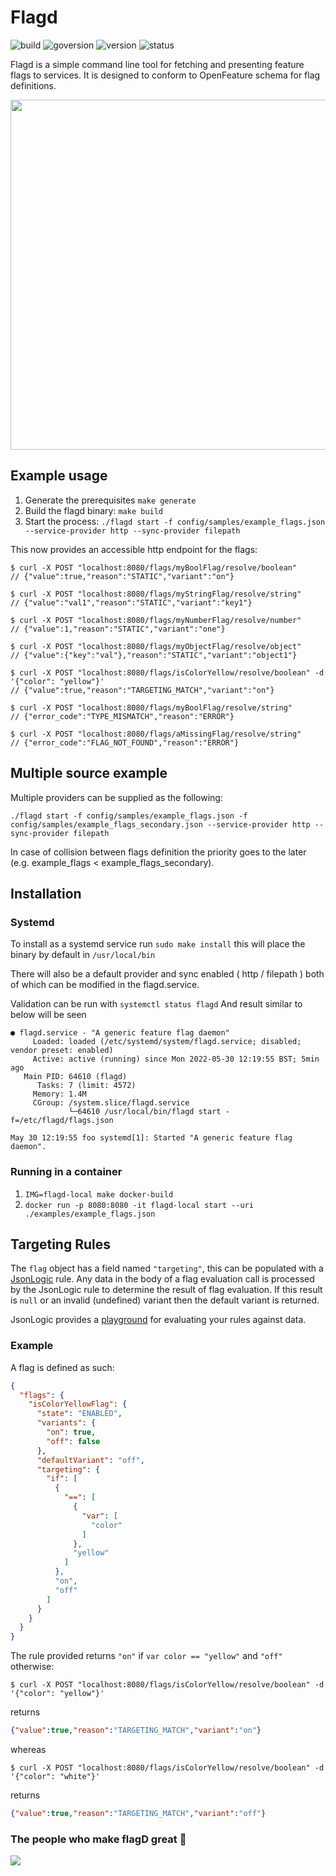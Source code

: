 # Flagd

![build](https://img.shields.io/github/workflow/status/open-feature/flagd/ci)
![goversion](https://img.shields.io/github/go-mod/go-version/open-feature/flagd/main)
![version](https://img.shields.io/badge/version-pre--alpha-green)
![status](https://img.shields.io/badge/status-not--for--production-red)

Flagd is a simple command line tool for fetching and presenting feature flags to services. It is designed to conform to OpenFeature schema for flag definitions.

<img src="images/of-flagd-0.png" width="560">

## Example usage

1. Generate the prerequisites `make generate`
2. Build the flagd binary: `make build`
3. Start the process: `./flagd start -f config/samples/example_flags.json --service-provider http --sync-provider filepath`

This now provides an accessible http endpoint for the flags:

```
$ curl -X POST "localhost:8080/flags/myBoolFlag/resolve/boolean"
// {"value":true,"reason":"STATIC","variant":"on"}

$ curl -X POST "localhost:8080/flags/myStringFlag/resolve/string"
// {"value":"val1","reason":"STATIC","variant":"key1"}

$ curl -X POST "localhost:8080/flags/myNumberFlag/resolve/number"
// {"value":1,"reason":"STATIC","variant":"one"}

$ curl -X POST "localhost:8080/flags/myObjectFlag/resolve/object"
// {"value":{"key":"val"},"reason":"STATIC","variant":"object1"}

$ curl -X POST "localhost:8080/flags/isColorYellow/resolve/boolean" -d '{"color": "yellow"}'
// {"value":true,"reason":"TARGETING_MATCH","variant":"on"}

$ curl -X POST "localhost:8080/flags/myBoolFlag/resolve/string"
// {"error_code":"TYPE_MISMATCH","reason":"ERROR"}

$ curl -X POST "localhost:8080/flags/aMissingFlag/resolve/string"
// {"error_code":"FLAG_NOT_FOUND","reason":"ERROR"}
```

## Multiple source example
Multiple providers can be supplied as the following:
```
./flagd start -f config/samples/example_flags.json -f config/samples/example_flags_secondary.json --service-provider http --sync-provider filepath
```
In case of collision between flags definition the priority goes to the later (e.g. example_flags < example_flags_secondary).


## Installation

### Systemd

To install as a systemd service run `sudo make install` this will place the binary by default in `/usr/local/bin`

There will also be a default provider and sync enabled ( http / filepath ) both of which can be modified in the flagd.service.

Validation can be run with `systemctl status flagd`
And result similar to below will be seen

```
● flagd.service - "A generic feature flag daemon"
     Loaded: loaded (/etc/systemd/system/flagd.service; disabled; vendor preset: enabled)
     Active: active (running) since Mon 2022-05-30 12:19:55 BST; 5min ago
   Main PID: 64610 (flagd)
      Tasks: 7 (limit: 4572)
     Memory: 1.4M
     CGroup: /system.slice/flagd.service
             └─64610 /usr/local/bin/flagd start -f=/etc/flagd/flags.json

May 30 12:19:55 foo systemd[1]: Started "A generic feature flag daemon".
```

### Running in a container

1. `IMG=flagd-local make docker-build`
2. `docker run -p 8080:8080 -it flagd-local start --uri ./examples/example_flags.json`

## Targeting Rules

The `flag` object has a field named `"targeting"`, this can be populated with a [JsonLogic](https://jsonlogic.com/) rule. Any data
in the body of a flag evaluation call is processed by the JsonLogic rule to determine the result of flag evaluation.
If this result is `null` or an invalid (undefined) variant then the default variant is returned.

JsonLogic provides a [playground](https://jsonlogic.com/play.html) for evaluating your rules against data.


### Example

A flag is defined as such:
```json
{
  "flags": {
    "isColorYellowFlag": {
      "state": "ENABLED",
      "variants": {
        "on": true,
        "off": false
      },
      "defaultVariant": "off",
      "targeting": {
        "if": [
          {
            "==": [
              {
                "var": [
                  "color"
                ]
              },
              "yellow"
            ]
          },
          "on",
          "off"
        ]
      }
    }
  }
}
```

The rule provided returns `"on"` if `var color == "yellow"` and `"off"` otherwise:

```shell
$ curl -X POST "localhost:8080/flags/isColorYellow/resolve/boolean" -d '{"color": "yellow"}'
```
returns
```json
{"value":true,"reason":"TARGETING_MATCH","variant":"on"}
```

whereas 
```shell
$ curl -X POST "localhost:8080/flags/isColorYellow/resolve/boolean" -d '{"color": "white"}'
```
returns
```json
{"value":true,"reason":"TARGETING_MATCH","variant":"off"}
```

### The people who make flagD great 💜

<a href="https://github.com/open-feature/flagd/graphs/contributors">
  <img src="https://contrib.rocks/image?repo=open-feature/flagd" />
</a>
